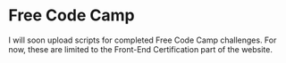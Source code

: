 # Free Code Camp
I will soon upload scripts for completed Free Code Camp challenges. For now, these are limited to the Front-End Certification part of the website.
